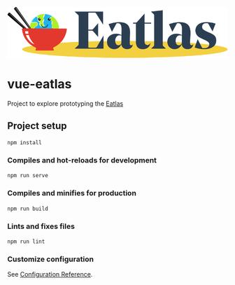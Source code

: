 ![eatlas logo](public/assets/eatlaslogo.svg)

# vue-eatlas
Project to explore prototyping the [Eatlas](https://ptewari.com/projects/eatlas/)


## Project setup
```
npm install
```

### Compiles and hot-reloads for development
```
npm run serve
```

### Compiles and minifies for production
```
npm run build
```

### Lints and fixes files
```
npm run lint
```

### Customize configuration
See [Configuration Reference](https://cli.vuejs.org/config/).
